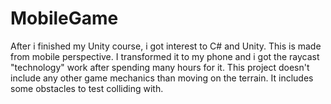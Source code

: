 # MobileGame

After i finished my Unity course, i got interest to C# and Unity. This is made from mobile perspective. I transformed it to my phone and i got the raycast "technology" work after spending many hours for it. This project doesn't include any other game mechanics than moving on the terrain. It includes some obstacles to test colliding with.
